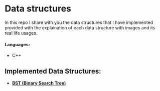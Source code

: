 # Data structures
In this repo I share with you the data structures that I have implemented provided with the explaination of each data structure with images and its real life usages.

#### Languages:
- C++

## Implemented Data Structures:
- **[BST (Binary Search Tree)](https://github.com/ab-elhaddad/Data-structures/tree/main/BST%20(Binary%20Search%20Tree))**
